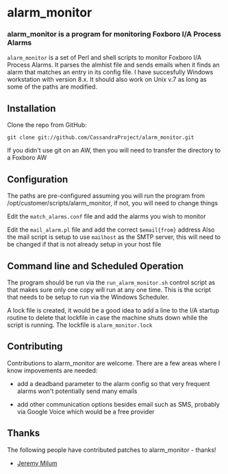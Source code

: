 # alarm_monitor #
### alarm_monitor is a program for monitoring Foxboro I/A Process Alarms  ###

`alarm_monitor` is a set of Perl and shell scripts to monitor 
Foxboro I/A Process Alarms. It parses the almhist file and sends emails
when it finds an alarm that matches an entry in its config file.
I have succesfully Windows workstation with version 8.x. It should also
work on Unix v.7 as long as some of the paths are modified.

## Installation ##

Clone the repo from GitHub:

    git clone git://github.com/CassandraProject/alarm_monitor.git

If you didn't use git on an AW, then you will need to transfer the directory to
a Foxboro AW

## Configuration ##

The paths are pre-configured assuming you will run the program from
/opt/customer/scripts/alarm_monitor, if not, you will need to change things

Edit the `match_alarms.conf` file and add the alarms you wish to monitor

Edit the `mail_alarm.pl` file and add the correct `$email{from}` address
Also the mail script is setup to use `mailhost` as the SMTP server, this
will need to be changed if that is not already setup in your host file

## Command line and Scheduled Operation ##

The program should be run via the `run_alarm_monitor.sh` control script
as that makes sure only one copy will run at any one time. This is the
script that needs to be setup to run via the Windows Scheduler.

A lock file is created, it would be a good idea to add a line to the I/A 
startup routine to delete that lockfile in case the machine shuts down while
the script is running. The lockfile is `alarm_monitor.lock`

## Contributing ##

Contributions to alarm_monitor are welcome. There are a few areas where I
know impovements are needed:

* add a deadband parameter to the alarm config so that very frequent alarms
won't potentially send many emails

* add other communication options besides email such as SMS, probably via
Google Voice which would be a free provider

## Thanks ##

The following people have contributed patches to  alarm_monitor - thanks!

* [Jeremy Milum](http://github.com/jmilum)

